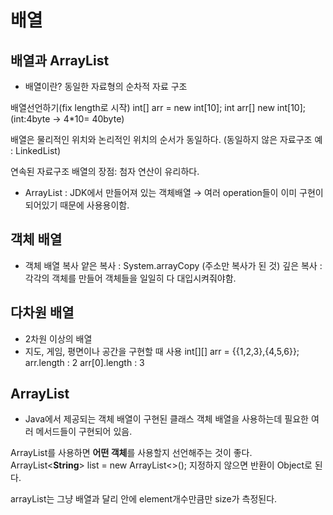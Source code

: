 # 배열

## **배열과 ArrayList**

- 배열이란?
동일한 자료형의 순차적 자료 구조

배열선언하기(fix length로 시작)
int[] arr = new int[10];
int arr[] new int[10]; (int:4byte → 4*10= 40byte)

배열은 물리적인 위치와 논리적인 위치의 순서가 동일하다.
(동일하지 않은 자료구조 예 : LinkedList)

연속된 자료구조 
배열의 장점: 첨자 연산이 유리하다.
- ArrayList : JDK에서 만들어져 있는 객체배열
→ 여러 operation들이 이미 구현이 되어있기 때문에 사용용이함.

## **객체 배열**

- 객체 배열 복사
얕은 복사 : System.arrayCopy (주소만 복사가 된 것)
깊은 복사 : 각각의 객체를 만들어 객체들을 일일히 다 대입시켜줘야함.

## **다차원 배열**

- 2차원 이상의 배열
- 지도, 게임, 평면이나 공간을 구현할 때 사용
int[][] arr = {{1,2,3},{4,5,6}};
arr.length : 2
arr[0].length : 3

## **ArrayList**

- Java에서 제공되는 객체 배열이 구현된 클래스
객체 배열을 사용하는데 필요한 여러 메서드들이 구현되어 있음.

ArrayList를 사용하면 **어떤 객체**를 사용할지 선언해주는 것이 좋다.
ArrayList<**String**> list = new ArrayList<>();
지정하지 않으면 반환이 Object로 된다.

arrayList는 그냥 배열과 달리 안에 element개수만큼만 size가 측정된다.
